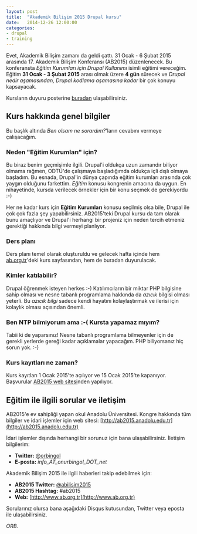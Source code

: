 ```yaml
---
layout: post
title:  "Akademik Bilişim 2015 Drupal kursu"
date:   2014-12-26 12:00:00
categories:
- drupal
- training
---
```

Evet, Akademik Bilişim zamanı da geldi çattı. 31 Ocak - 6 Şubat 2015 arasında 17. Akademik Bilişim Konferansı (AB2015) düzenlenecek. Bu konferansta *Eğitim Kurumları için Drupal Kullanımı* isimli eğitimi vereceğim. Eğitim **31 Ocak - 3 Şubat 2015** arası olmak üzere **4 gün** sürecek ve *Drupal nedir aşamasından, Drupal kodlama aşamasına kadar* bir çok konuyu kapsayacak.

Kursların duyuru posterine [buradan](/files/ab2015-kurslar.pdf) ulaşabilirsiniz. 

## Kurs hakkında genel bilgiler

Bu başlık altında *Ben olsam ne sorardım?*'ların cevabını vermeye çalışacağım.

### Neden "Eğitim Kurumları" için?

Bu biraz benim geçmişimle ilgili. Drupal'i oldukça uzun zamandır biliyor olmama rağmen, ODTÜ'de çalışmaya başladığımda oldukça içli dışlı olmaya başladım. Bu esnada, Drupal'in dünya çapında eğitim kurumları arasında çok yaygın olduğunu farkettim. *Eğitim* konusu kongrenin amacına da uygun. En nihayetinde, kursda verilecek örnekler için bir konu seçmek de gerekiyordu :-)

Her ne kadar kurs için **Eğitim Kurumları** konusu seçilmiş olsa bile, Drupal ile çok çok fazla şey yapabilirsiniz. AB2015'teki Drupal kursu da tam olarak bunu amaçlıyor ve Drupal'i herhangi bir projeniz için neden tercih etmeniz gerektiği hakkında bilgi vermeyi planlıyor.

### Ders planı

Ders planı temel olarak oluşturuldu ve gelecek hafta içinde hem [ab.org.tr](http://ab.org.tr/ab15/Kurs/164.html)'deki kurs sayfasından, hem de buradan duyurulacak.

### Kimler katılabilir?

Drupal öğrenmek isteyen herkes :-) Katılımcıların bir miktar PHP bilgisine sahip olması ve nesne tabanlı programlama hakkında da *azıcık* bilgisi olması yeterli. Bu *azıcık bilgi* sadece kendi hayatını kolaylaştırmak ve ilerisi için kolaylık olması açısından önemli.

### Ben NTP bilmiyorum ama :-( Kursta yapamaz mıyım?

Tabii ki de yaparsınız! Nesne tabanlı programlama bilmeyenler için de gerekli yerlerde gereği kadar açıklamalar yapacağım. PHP biliyorsanız hiç sorun yok. :-)

### Kurs kayıtları ne zaman?

Kurs kayıtları 1 Ocak 2015'te açılıyor ve 15 Ocak 2015'te kapanıyor. Başvurular [AB2015 web sitesi](http://ab2015.anadolu.edu.tr)nden yapılıyor.

## Eğitim ile ilgili sorular ve iletişim

AB2015'e ev sahipliği yapan okul Anadolu Üniversitesi. Kongre hakkında tüm bilgiler ve idari işlemler için web sitesi: [http://ab2015.anadolu.edu.tr](http://ab2015.anadolu.edu.tr)

İdari işlemler dışında herhangi bir sorunuz için bana ulaşabilirsiniz. İletişim bilgilerim:

* **Twitter:** [@orbingol](https://twitter.com/orbingol)
* **E-posta:** *info_AT_onurbingol_DOT_net*

Akademik Bilişim 2015 ile ilgili haberleri takip edebilmek için:

* **AB2015 Twitter:** [@abilisim2015](https://twitter.com/abilisim2015)
* **AB2015 Hashtag:** #ab2015
* **Web:** [http://www.ab.org.tr](http://www.ab.org.tr)

Sorularınız olursa bana aşağıdaki Disqus kutusundan, Twitter veya eposta ile ulaşabilirsiniz.

*ORB.*



